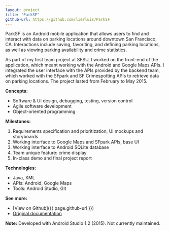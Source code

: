 ```yaml
---
layout: project
title: "ParkSF"
github-url: https://github.com/lierluis/ParkSF
---
```


ParkSF is an Android mobile application that allows users to find and interact
with data on parking locations around downtown San Francisco, CA. Interactions
include saving, favoriting, and defining parking locations, as well as viewing
parking availability and crime statistics.

As part of my first team project at SFSU, I worked on the front-end of the
application, which meant working with the Android and Google Maps APIs. I
integrated the user interface with the APIs provided by the backend team, which
worked with the SFpark and SF Crimespotting APIs to retrieve data on parking
locations. The project lasted from February to May 2015.

**Concepts:**
* Software & UI design, debugging, testing, version control
* Agile software development
* Object-oriented programming

**Milestones:**
1. Requirements specification and prioritization, UI mockups and storyboards
2. Working interface to Google Maps and SFpark APIs, base UI
3. Working interface to Android SQLite database
4. Team unique feature: crime display
5. In-class demo and final project report

**Technologies:**
* Java, XML
* APIs: Android, Google Maps
* Tools: Android Studio, Git

**See more:**
* [View on Github]({{ page.github-url }})
* [Original documentation](https://goo.gl/zowXtv)

**Note:** Developed with Android Studio 1.2 (2015). Not currently maintained.
